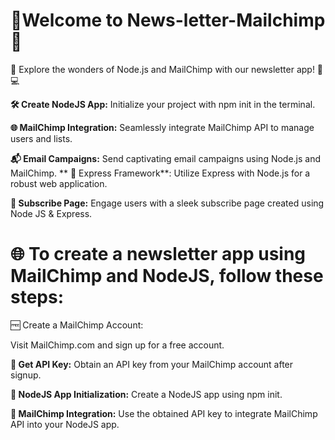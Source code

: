 # 🚀Welcome to News-letter-Mailchimp 🌟
🚀 Explore the wonders of Node.js and MailChimp with our newsletter app! 📧💻

**🛠️ Create NodeJS App:** Initialize your project with npm init in the terminal.

**🌐 MailChimp Integration:** Seamlessly integrate MailChimp API to manage users and lists.

**📬 Email Campaigns:** Send captivating email campaigns using Node.js and MailChimp.
**
🤖 Express Framework**: Utilize Express with Node.js for a robust web application.

**📱 Subscribe Page:** Engage users with a sleek subscribe page created using Node JS & Express.

# 🌐 To create a newsletter app using MailChimp and NodeJS, follow these steps:

🆓 Create a MailChimp Account:

Visit MailChimp.com and sign up for a free account.

**🔑 Get API Key:** Obtain an API key from your MailChimp account after signup. 

**🚀 NodeJS App Initialization:** Create a NodeJS app using npm init.

**🤖 MailChimp Integration:** Use the obtained API key to integrate MailChimp API into your NodeJS app.
